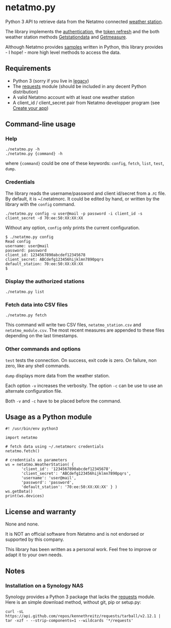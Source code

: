 # netatmo.py

Python 3 API to retrieve data from the Netatmo connected [weather station](https://www.netatmo.com/product/weather/).

The library implements the [authentication](https://dev.netatmo.com/dev/resources/technical/guides/authentication/clientcredentials), the [token refresh](https://dev.netatmo.com/dev/resources/technical/guides/authentication/refreshingatoken) and the both weather station methods [Getstationdata](https://dev.netatmo.com/dev/resources/technical/reference/weatherstation/getstationsdata) and [Getmeasure](https://dev.netatmo.com/dev/resources/technical/reference/common/getmeasure).

Although Netatmo provides [samples](https://dev.netatmo.com/dev/resources/technical/samplessdks/codesamples#) written in Python, this library provides - I hope! - more high level methods to access the data.

## Requirements

* Python 3 (sorry if you live in [legacy](https://wiki.python.org/moin/Python2orPython3))
* The [requests](http://docs.python-requests.org/) module (should be included in any decent Python distribution)
* A valid Netatmo account with at least one weather station
* A client\_id / client\_secret pair from Netatmo developper program (see [Create your app](https://dev.netatmo.com/dev/createanapp))

## Command-line usage

### Help
    
    ./netatmo.py -h
    ./netatmo.py {command} -h
    
where `{command}` could be one of these keywords: `config`, `fetch`, `list`, `test`, `dump`.
    
### Credentials

The library reads the username/password and client id/secret from a .rc file. By default, it is ~/.netatmorc. It could be edited by hand, or written by the library with the `config` command.

    ./netatmo.py config -u user@mail -p password -i client_id -s client_secret -d 70:ee:50:XX:XX:XX
    
Without any option, `config` only prints the current configuration. 

    $ ./netatmo.py config
    Read config
    username: user@mail
    password: password
    client_id: 1234567890abcdef12345678
    client_secret: ABCdefg123456hijklmn7890pqrs
    default_station: 70:ee:50:XX:XX:XX
    $

### Display the authorized stations

    ./netatmo.py list
    
    
### Fetch data into CSV files

    ./netatmo.py fetch
    
 This command will write two CSV files, `netatmo_station.csv` and `netatmo_module.csv`. The most recent measures are appended to these files depending on the last timestamps.
 
### Other commands and options
 
 `test` tests the connection. On success, exit code is zero. On failure, non zero, like any shell commands.

`dump` displays more data from the weather station.

Each option `-v` increases the verbosity. The option `-c` can be use to use an alternate configuration file.

Both `-v` and `-c` have to be placed before the command.


## Usage as a Python module

    #! /usr/bin/env python3
    
    import netatmo
    
    # fetch data using ~/.netatmorc credentials    
    netatmo.fetch()
    
    # credentials as parameters
    ws = netatmo.WeatherStation( {
           'client_id': '1234567890abcdef12345678',
           'client_secret': 'ABCdefg123456hijklmn7890pqrs',
           'username': 'user@mail',
           'password': 'password',
           'default_station': '70:ee:50:XX:XX:XX' } )
    ws.getData()
    print(ws.devices)
    
    
## License and warranty
 
None and none.

It is NOT an official software from Netatmo and is not endorsed or supported by this company.

This library has been written as a personal work. Feel free to improve or adapt it to your own needs.


## Notes

### Installation on a Synology NAS

Synology provides a Python 3 package that lacks the [requests]() module. Here is an simple download method, without git, pip or setup.py:

    curl -sL https://api.github.com/repos/kennethreitz/requests/tarball/v2.12.1 | tar -xzf - --strip-components=1 --wildcards '*/requests'
    
